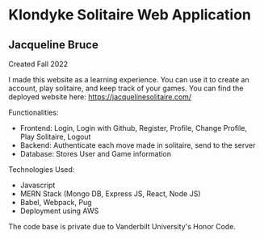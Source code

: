 # Klondyke Solitaire Web Application
## Jacqueline Bruce

Created Fall 2022

I made this website as a learning experience. You can use it to create an account, play solitaire, and keep track of your games.
You can find the deployed website here: https://jacquelinesolitaire.com/

Functionalities:

* Frontend: Login, Login with Github, Register, Profile, Change Profile, Play Solitaire, Logout
* Backend: Authenticate each move made in solitaire, send to the server
* Database: Stores User and Game information

Technologies Used:

* Javascript
* MERN Stack (Mongo DB, Express JS, React, Node JS)
* Babel, Webpack, Pug
* Deployment using AWS

The code base is private due to Vanderbilt University's Honor Code.
